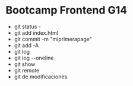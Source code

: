 # Bootcamp Frontend G14
* git status - 
* git add index.html
* git commit -m "miprimerapage"
* git add -A
* git log
* git log --oneline
* git show
* git remote 
* git de modificaciones
